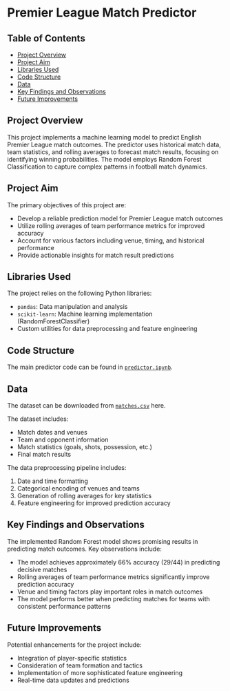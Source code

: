 # Premier League Match Predictor

## Table of Contents
- [Project Overview](#project-overview)
- [Project Aim](#project-aim)
- [Libraries Used](#libraries-used)
- [Code Structure](#code-structure)
- [Data](#data)
- [Key Findings and Observations](#key-findings-and-observations)
- [Future Improvements](#future-improvements)


## Project Overview
This project implements a machine learning model to predict English Premier League match outcomes. The predictor uses historical match data, team statistics, and rolling averages to forecast match results, focusing on identifying winning probabilities. The model employs Random Forest Classification to capture complex patterns in football match dynamics.

## Project Aim
The primary objectives of this project are:
* Develop a reliable prediction model for Premier League match outcomes
* Utilize rolling averages of team performance metrics for improved accuracy
* Account for various factors including venue, timing, and historical performance
* Provide actionable insights for match result predictions

## Libraries Used
The project relies on the following Python libraries:
* `pandas`: Data manipulation and analysis
* `scikit-learn`: Machine learning implementation (RandomForestClassifier)
* Custom utilities for data preprocessing and feature engineering

## Code Structure
The main predictor code can be found in [`predictor.ipynb`](./predictor.ipynb). 

## Data
The dataset can be downloaded from [`matches.csv`](./data/matches.csv) here.

The dataset includes:
* Match dates and venues
* Team and opponent information
* Match statistics (goals, shots, possession, etc.)
* Final match results

The data preprocessing pipeline includes:
1. Date and time formatting
2. Categorical encoding of venues and teams
3. Generation of rolling averages for key statistics
4. Feature engineering for improved prediction accuracy

## Key Findings and Observations
The implemented Random Forest model shows promising results in predicting match outcomes. Key observations include:
* The model achieves approximately 66% accuracy (29/44) in predicting decisive matches
* Rolling averages of team performance metrics significantly improve prediction accuracy
* Venue and timing factors play important roles in match outcomes
* The model performs better when predicting matches for teams with consistent performance patterns

## Future Improvements
Potential enhancements for the project include:
* Integration of player-specific statistics
* Consideration of team formation and tactics
* Implementation of more sophisticated feature engineering
* Real-time data updates and predictions
